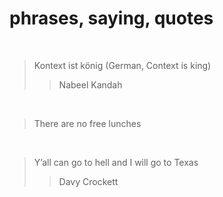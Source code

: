 # phrases, saying, quotes

<br/>

> Kontext ist könig (German, Context is king)
> > Nabeel Kandah

<br/>

> There are no free lunches

<br/>

> Y’all can go to hell and I will go to Texas
> > Davy Crockett